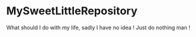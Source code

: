 # MySweetLittleRepository
What should I do with my life, sadly I have no idea !
Just do nothing man !
